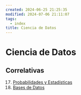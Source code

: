 ```yaml
---
created: 2024-06-25 21:25:35
modified: 2024-07-06 21:11:07
tags:
  - index
title: Ciencia de Datos
---
```


# Ciencia de Datos

## Correlativas

17. [Probabilidades y Estadísticas](Probabilidades%20y%20Estadísticas/README.md)
19. [Bases de Datos](Bases%20de%20Datos.md)
